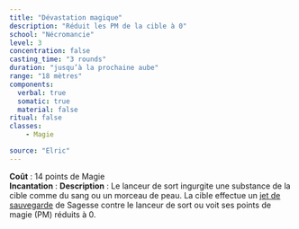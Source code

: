 ```yaml
---
title: "Dévastation magique"
description: "Réduit les PM de la cible à 0"
school: "Nécromancie"
level: 3
concentration: false
casting_time: "3 rounds"
duration: "jusqu’à la prochaine aube"
range: "18 mètres"
components:
  verbal: true
  somatic: true
  material: false
ritual: false
classes:
    - Magie

source: "Elric"
---
```

**Coût** : 14 points de Magie  
**Incantation** : 
**Description** : Le lanceur de sort ingurgite une substance de la cible comme du sang ou un morceau de peau. La cible effectue un [jet de sauvegarde](/utiliser-les-caracteristiques/#jets-de-sauvegarde) de Sagesse contre le lanceur de sort ou voit ses points de magie (PM) réduits à 0.
